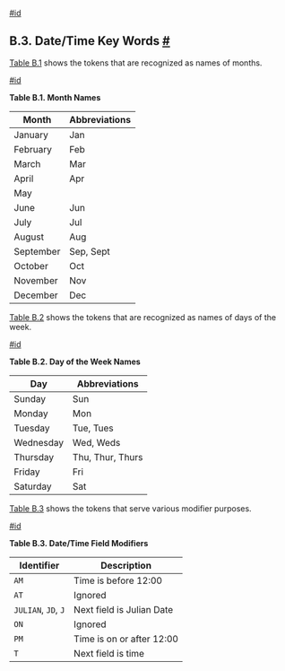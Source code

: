 [#id](#DATETIME-KEYWORDS)

## B.3. Date/Time Key Words [#](#DATETIME-KEYWORDS)

[Table B.1](datetime-keywords#DATETIME-MONTH-TABLE) shows the tokens that are recognized as names of months.

[#id](#DATETIME-MONTH-TABLE)

**Table B.1. Month Names**

| Month     | Abbreviations |
| --------- | ------------- |
| January   | Jan           |
| February  | Feb           |
| March     | Mar           |
| April     | Apr           |
| May       |               |
| June      | Jun           |
| July      | Jul           |
| August    | Aug           |
| September | Sep, Sept     |
| October   | Oct           |
| November  | Nov           |
| December  | Dec           |

[Table B.2](datetime-keywords#DATETIME-DOW-TABLE) shows the tokens that are recognized as names of days of the week.

[#id](#DATETIME-DOW-TABLE)

**Table B.2. Day of the Week Names**

| Day       | Abbreviations    |
| --------- | ---------------- |
| Sunday    | Sun              |
| Monday    | Mon              |
| Tuesday   | Tue, Tues        |
| Wednesday | Wed, Weds        |
| Thursday  | Thu, Thur, Thurs |
| Friday    | Fri              |
| Saturday  | Sat              |

[Table B.3](datetime-keywords#DATETIME-MOD-TABLE) shows the tokens that serve various modifier purposes.

[#id](#DATETIME-MOD-TABLE)

**Table B.3. Date/Time Field Modifiers**

| Identifier          | Description               |
| ------------------- | ------------------------- |
| `AM`                | Time is before 12:00      |
| `AT`                | Ignored                   |
| `JULIAN`, `JD`, `J` | Next field is Julian Date |
| `ON`                | Ignored                   |
| `PM`                | Time is on or after 12:00 |
| `T`                 | Next field is time        |
